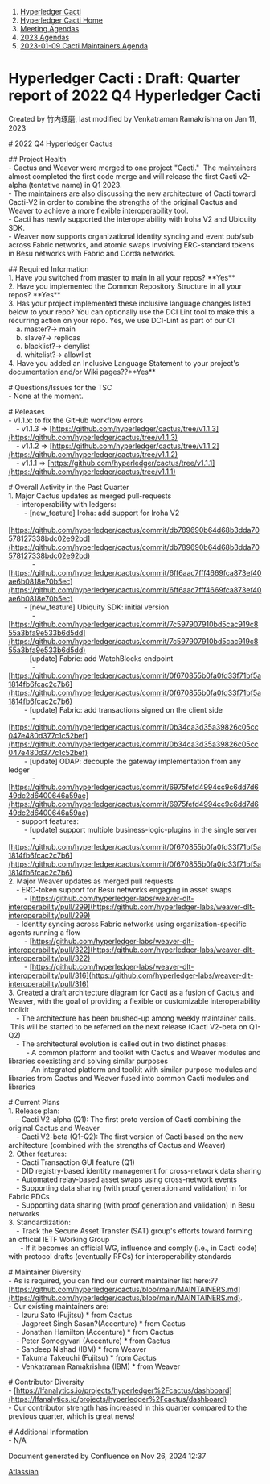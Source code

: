 1. [Hyperledger Cacti](index.html)
2. [Hyperledger Cacti Home](Hyperledger-Cacti-Home_20414469.html)
3. [Meeting Agendas](Meeting-Agendas_20414488.html)
4. [2023 Agendas](2023-Agendas_20415586.html)
5. [2023-01-09 Cacti Maintainers Agenda](2023-01-09-Cacti-Maintainers-Agenda_20415585.html)

# Hyperledger Cacti : Draft: Quarter report of 2022 Q4 Hyperledger Cacti

Created by 竹内琢磨, last modified by Venkatraman Ramakrishna on Jan 11, 2023

\# 2022 Q4 Hyperledger Cactus

\## Project Health  
\- Cactus and Weaver were merged to one project "Cacti."  The maintainers almost completed the first code merge and will release the first Cacti v2-alpha (tentative name) in Q1 2023.  
\- The maintainers are also discussing the new architecture of Cacti toward Cacti-V2 in order to combine the strengths of the original Cactus and Weaver to achieve a more flexible interoperability tool.  
\- Cacti has newly supported the interoperability with Iroha V2 and Ubiquity SDK.  
\- Weaver now supports organizational identity syncing and event pub/sub across Fabric networks, and atomic swaps involving ERC-standard tokens in Besu networks with Fabric and Corda networks.

\## Required Information  
1\. Have you switched from master to main in all your repos? \*\*Yes\**  
2\. Have you implemented the Common Repository Structure in all your repos? \*\*Yes\**  
3\. Has your project implemented these inclusive language changes listed below to your repo? You can optionally use the DCI Lint tool to make this a recurring action on your repo. Yes, we use DCI-Lint as part of our CI  
    a. master?→ main  
    b. slave?→ replicas  
    c. blacklist?→ denylist  
    d. whitelist?→ allowlist  
4\. Have you added an Inclusive Language Statement to your project's documentation and/or Wiki pages??\*\*Yes\**

\# Questions/Issues for the TSC  
\- None at the moment.

\# Releases  
\- v1.1.x: to fix the GitHub workflow errors  
    - v1.1.3 =&gt; [https://github.com/hyperledger/cactus/tree/v1.1.3](https://github.com/hyperledger/cactus/tree/v1.1.3)  
    - v1.1.2 =&gt; [https://github.com/hyperledger/cactus/tree/v1.1.2](https://github.com/hyperledger/cactus/tree/v1.1.2)  
    - v1.1.1 =&gt; [https://github.com/hyperledger/cactus/tree/v1.1.1](https://github.com/hyperledger/cactus/tree/v1.1.1)

\# Overall Activity in the Past Quarter  
1\. Major Cactus updates as merged pull-requests  
    - interoperability with ledgers:  
        - \[new\_feature] Iroha: add support for Iroha V2  
            - [https://github.com/hyperledger/cactus/commit/db789690b64d68b3dda70578127338bdc02e92bd](https://github.com/hyperledger/cactus/commit/db789690b64d68b3dda70578127338bdc02e92bd)  
            - [https://github.com/hyperledger/cactus/commit/6ff6aac7fff4669fca873ef40ae6b0818e70b5ec](https://github.com/hyperledger/cactus/commit/6ff6aac7fff4669fca873ef40ae6b0818e70b5ec)  
        - \[new\_feature] Ubiquity SDK: initial version  
            - [https://github.com/hyperledger/cactus/commit/7c597907910bd5cac919c855a3bfa9e533b6d5dd](https://github.com/hyperledger/cactus/commit/7c597907910bd5cac919c855a3bfa9e533b6d5dd)  
        - \[update] Fabric: add WatchBlocks endpoint  
            - [https://github.com/hyperledger/cactus/commit/0f670855b0fa0fd33f71bf5a1814fb6fcac2c7b6](https://github.com/hyperledger/cactus/commit/0f670855b0fa0fd33f71bf5a1814fb6fcac2c7b6)  
        - \[update] Fabric: add transactions signed on the client side  
            - [https://github.com/hyperledger/cactus/commit/0b34ca3d35a39826c05cc047e480d377c1c52bef](https://github.com/hyperledger/cactus/commit/0b34ca3d35a39826c05cc047e480d377c1c52bef)  
        - \[update] ODAP: decouple the gateway implementation from any ledger  
            - [https://github.com/hyperledger/cactus/commit/6975fefd4994cc9c6dd7d649dc2d6400646a59ae](https://github.com/hyperledger/cactus/commit/6975fefd4994cc9c6dd7d649dc2d6400646a59ae)  
    - support features:  
        - \[update] support multiple business-logic-plugins in the single server  
            - [https://github.com/hyperledger/cactus/commit/0f670855b0fa0fd33f71bf5a1814fb6fcac2c7b6](https://github.com/hyperledger/cactus/commit/0f670855b0fa0fd33f71bf5a1814fb6fcac2c7b6)  
2\. Major Weaver updates as merged pull requests  
    - ERC-token support for Besu networks engaging in asset swaps  
        - [https://github.com/hyperledger-labs/weaver-dlt-interoperability/pull/299](https://github.com/hyperledger-labs/weaver-dlt-interoperability/pull/299)  
    - Identity syncing across Fabric networks using organization-specific agents running a flow  
        - [https://github.com/hyperledger-labs/weaver-dlt-interoperability/pull/322](https://github.com/hyperledger-labs/weaver-dlt-interoperability/pull/322)  
        - [https://github.com/hyperledger-labs/weaver-dlt-interoperability/pull/316](https://github.com/hyperledger-labs/weaver-dlt-interoperability/pull/316)  
3\. Created a draft architecture diagram for Cacti as a fusion of Cactus and Weaver, with the goal of providing a flexible or customizable interoperability toolkit  
    - The architecture has been brushed-up among weekly maintainer calls.  This will be started to be referred on the next release (Cacti V2-beta on Q1-Q2)  
    - The architectural evolution is called out in two distinct phases:  
         - A common platform and toolkit with Cactus and Weaver modules and libraries coexisting and solving similar purposes  
         - An integrated platform and toolkit with similar-purpose modules and libraries from Cactus and Weaver fused into common Cacti modules and libraries

\# Current Plans  
1\. Release plan:  
    - Cacti V2-alpha (Q1): The first proto version of Cacti combining the original Cactus and Weaver  
    - Cacti V2-beta (Q1-Q2): The first version of Cacti based on the new architecture (combined with the strengths of Cactus and Weaver)  
2\. Other features:  
    - Cacti Transaction GUI feature (Q1)  
    - DID registry-based identity management for cross-network data sharing  
    - Automated relay-based asset swaps using cross-network events  
    - Supporting data sharing (with proof generation and validation) in for Fabric PDCs  
    - Supporting data sharing (with proof generation and validation) in Besu networks  
3\. Standardization:  
    - Track the Secure Asset Transfer (SAT) group's efforts toward forming an official IETF Working Group  
      - If it becomes an official WG, influence and comply (i.e., in Cacti code) with protocol drafts (eventually RFCs) for interoperability standards

\# Maintainer Diversity  
\- As is required, you can find our current maintainer list here:??[https://github.com/hyperledger/cactus/blob/main/MAINTAINERS.md](https://github.com/hyperledger/cactus/blob/main/MAINTAINERS.md).  
\- Our existing maintainers are:  
    - Izuru Sato (Fujitsu) * from Cactus  
    - Jagpreet Singh Sasan?(Accenture) * from Cactus  
    - Jonathan Hamilton (Accenture) * from Cactus  
    - Peter Somogyvari (Accenture) * from Cactus  
    - Sandeep Nishad (IBM) * from Weaver  
    - Takuma Takeuchi (Fujitsu) * from Cactus  
    - Venkatraman Ramakrishna (IBM) * from Weaver

\# Contributor Diversity  
\- [https://lfanalytics.io/projects/hyperledger%2Fcactus/dashboard](https://lfanalytics.io/projects/hyperledger%2Fcactus/dashboard)  
\- Our contributor strength has increased in this quarter compared to the previous quarter, which is great news!

\# Additional Information  
\- N/A

Document generated by Confluence on Nov 26, 2024 12:37

[Atlassian](http://www.atlassian.com/)
